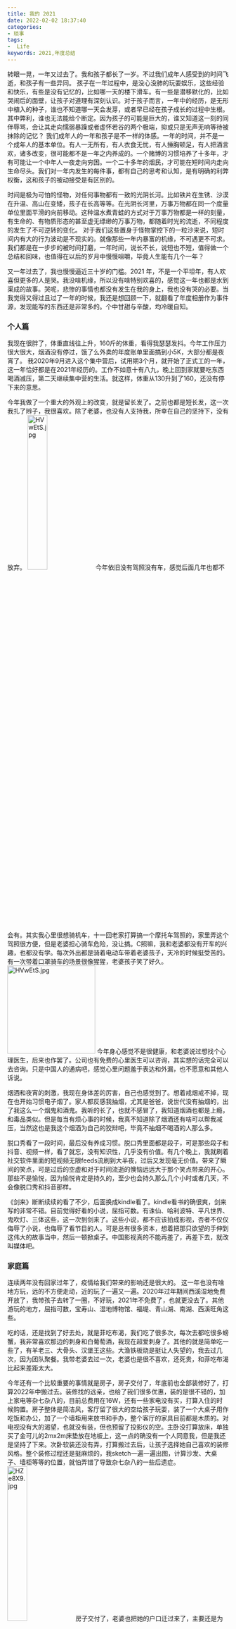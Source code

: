 ```yaml
---
title: 我的 2021
date: 2022-02-02 18:37:40
categories:
- 琐事
tags:
-  Life
keywords: 2021,年度总结
---
```


转眼一晃，一年又过去了。我和孩子都长了一岁。不过我们成年人感受到的时间飞逝，和孩子有一些异同。
孩子在一年过程中，是没心没肺的玩耍娱乐，这些经验和快乐，有些是没有记忆的，比如哪一天的楼下滑车。有一些是潜移默化的，比如哭闹后的面壁，让孩子对道理有深刻认识。对于孩子而言，一年中的经历，是无形中植入的种子，谁也不知道哪一天会发芽，或者早已经在孩子成长的过程中生根。其中弊利，谁也无法能给个断定。因为孩子的可能是巨大的，谁又知道这一刻的同伴辱骂，会让其走向懦弱暴躁或者虚怀若谷的两个极端，抑或只是无声无响等待被抹除的记忆？
我们成年人的一年和孩子是不一样的体感。一年的时间，并不是一个成年人的基本单位。有人一无所有，有人衣食无忧，有人捶胸顿足，有人把酒言欢，诸多改变，很可能都不是一年之内养成的。一个赌博的习惯培养了十多年，才有可能让一个中年人一夜走向穷困。一个二十多年的烟民，才可能在短时间内走向生命尽头。我们对一年内发生的每件事，都有自己的思考和认知，是有明确的利弊权衡，这和孩子的被动接受是有区别的。

时间是极为可怕的怪物，对任何事物都有一致的光阴长河。比如铁片在生锈、沙漠在升温、高山在变矮，孩子在长高等等。在光阴长河里，万事万物都在同一个度量单位里面平滑的向前移动。这种温水煮青蛙的方式对于万事万物都是一样的刻量，有生命的、有物质形态的甚至虚无缥缈的万事万物，都随着时光的流逝，不同程度的发生了不可逆转的变化。
对于我们这些置身于怪物掌控下的一粒沙来说，短时间内有大的行为波动是不现实的。就像那些一年内暴富的机缘，不可遇更不可求。我们都是在一步步的被时间打磨，一年时间，说长不长，说短也不短，值得做一个总结和回味，也值得在以后的岁月中慢慢咀嚼，毕竟人生能有几个一年？

又一年过去了，我也慢慢逼近三十岁的门槛。2021 年，不是一个平坦年，有人欢喜但更多的人是哭。我没啥机缘，所以没有啥特别欢喜的，感觉这一年也都是水到渠成的故事。哭呢，悲惨的事情也都没有发生在我的身上，我也没有哭的必要。当我觉得又得过且过了一年的时候，我还是想回顾一下，就翻看了年度相册作为事件源，发现能写的东西还是非常多的。个中甘甜与辛酸，均冷暖自知。

<!-- more -->
### 个人篇

我现在很胖了，体重直线往上升，160斤的体重，看得我瑟瑟发抖。今年工作压力很大很大，烟酒没有停过，饿了么外卖的年度账单里面搞到小5K，大部分都是夜宵了。
我2020年9月进入这个集中营后，试用期3个月，就开始了正式工的一年，这一年恰好都是在2021年经历的。工作不如意十有八九，晚上回到家就要吃东西喝酒减压，第二天继续集中营的生活。就这样，体重从130升到了160，还没有停下来的意思。

今年我做了一个重大的外观上的改变，就是留长发了。之前也都是短长发，这一次我扎了辫子，我很喜欢。除了老婆，也没有人支持我，所幸在自己的坚持下，没有放弃。
<img src="https://s4.ax1x.com/2022/02/03/HVwEtS.jpg" alt="HVwEtS.jpg" width="30%" />
今年依旧没有驾照没有车，感觉后面几年也都不会有。其实我心里很想骑机车，十一回老家打算搞一个摩托车驾照的，家里弄这个驾照很方便，但是老婆担心骑车危险，没让搞。C照嘛，我和老婆都没有开车的兴趣，也都没有学。每次外出都是骑着电动车带着老婆孩子，天冷的时候挺受苦的。有一次带着口罩骑车的场景很像猩猩，老婆孩子笑了好久。
<img src="https://s4.ax1x.com/2022/02/03/HVdyyn.gif" alt="HVwEtS.jpg" width="200" />
今年身心感觉不是很健康，和老婆说过想找个心理医生，后来也作罢了。公司也有免费的心里医生可以咨询，其实想的话完全可以去咨询。只是中国人的通病吧，感觉心里问题羞于表达和外漏，也不愿意和其他人诉说。

烟酒和夜宵的刺激，我现在身体差的厉害，自己也感觉到了。想着戒烟戒不掉，现在也开始习惯电子烟了。家人都反感我抽烟，尤其是爸爸，说世代没有抽烟的，出了我这么一个烟鬼和酒鬼。我听的长了，也就不感冒了，我知道烟酒也都是上瘾，和毒品类似。但是每当有烦心事的时候，我真不知道除了烟酒还有啥可以帮我减压，当然这也是我这个烟酒为自己的狡辩吧，毕竟不抽烟不喝酒的人那么多。

脱口秀看了一段时间，最后没有养成习惯。脱口秀里面都是段子，可是那些段子和抖音、视频一样，看了就忘，没有知识性，几乎没有价值。有几个晚上，我就刷着社交软件里面的短视频无限feeds流刷到大半夜，过后又发现毫无价值。带来了瞬间的笑点，可是过后的空虚和对于时间流逝的懊恼远远大于那个笑点带来的开心。那些不是愉悦，因为愉悦肯定是持久的，至少也会持久那么几个小时或者几天，不会像脱口秀和抖音那样。

《剑来》断断续续的看了不少，后面换成kindle看了。kindle看书的确很爽，剑来写的非常不错。目前觉得好看的小说，屈指可数。有诛仙、哈利波特、平凡世界、鬼吹灯、三体这些，这一次到剑来了。这些小说，都不应该拍成影视，否者不仅仅侮辱了小说，也侮辱了看节目的人。可是总有很多资本，想着把那只欲望的手伸到这伟大的故事当中，然后一顿掀桌子。中国影视真的不能再差了，再差下去，就改叫媒体吧。

### 家庭篇

连续两年没有回家过年了，疫情给我们带来的影响还是很大的。
这一年也没有啥地方玩，远的不方便走动，近的玩了一遍又一遍。2020年过年期间西溪湿地免费开放了，我带孩子去转了一圈，不好玩，2021年不免费了，也就更没去了。其他游玩的地方，屈指可数，宝寿山、湿地博物馆、福堤、青山湖、南湖、西溪旺角这些。

吃的话，还是找到了好去处，就是菲吃布渴，我们吃了很多次，每次去都吃很多螃蟹，我非常喜欢那边的刺身和白葡萄酒，我现在超爱刺身了。其他的就是简单吃一些了，有羊老三、大骨头、汉堡王这些。大渔铁板烧是挺让人失望的，我去过几次，因为团队聚餐。我带老婆去过一次，老婆也是很不喜欢，还死贵，和菲吃布渴比起来差距太大。

今年还有一个比较重要的事情就是房子，房子交付了，年底前也全部装修好了，打算2022年中搬过去。装修找的远亲，也给了我们很多优惠，装的是很不错的，加上家电等杂七杂八的，目前总费用在16W，还有一些家电没有买，打算入住的时候购置。房子整体是简洁风，客厅留了很大的空给孩子玩耍，装了一个大桌子用作吃饭和办公，加了一个墙柜用来放书和手办，整个客厅的家具目前都是木质的。对电视没有大的渴望，也就没有装，但也预留了投影仪的空。主卧没打算放床，单独买了金可儿的2mx2m床垫放在地板上，这一点的确没有一个人同意我，但是我还是坚持了下来。次卧软装还没有弄，打算搬过去后，让孩子选择她自己喜欢的装修风格。整个装修过程还是挺麻烦的，我sketch一遍一遍出图，计算沙发、大桌子、墙柜等等的位置，就怕弄错了导致杂七杂八的一些后遗症。
<img src="https://s4.ax1x.com/2022/02/04/HZe8X9.jpg" alt="HZe8X9.jpg" width="30%" />
房子交付了，老婆也把她的户口迁过来了，主要还是为了孩子上学方便。迁户口迁了好几次，折腾了不少时间，因为社保原因花了4500左右。

今年整体来说，和老婆关系还是很和谐的，没有上一年吵架次数多。和老婆结婚4年多了，大家也都相互了解和理解了，更多的是我们相互都是尊重对方的，这一点难能可贵。老婆主要是教育孩子，孩子的成长的确很不错，至少比我们小时候好多了，一代比一代好吧。老婆总是埋怨性生活质量太低，一来这个出租房的床真不好，再者我也发觉当压力大的时候，对性的渴望也会降低。这一年我的压力是不少，来自很多方面。

闹闹已经陪伴我们有6年了，它给我们带来了很多快乐。因为闹闹比孩子大，现在孩子也会开玩笑的叫它姐姐了。经常我们出去吃饭，有骨头也会带回来给它。每次去菲吃布渴，我都会带两块羊排回来，它吃的可开心了。现在闹闹拉屎习惯是养成了，出去遛狗得拉2-4次屎，最后一坨呢，我们不睡觉它不拉屎，灯关了趟被窝了，阳台就飘来一坨臭屎味，可厌烦人了。后面搬到新家了，得给它弄个好窝。
<img src="https://s4.ax1x.com/2022/02/04/HZmRbR.jpg" alt="HZmRbR.jpg" width="30%" />
我和父母没有常见面，更少有聊天，这一年尤其明显。他们经常开视频过来看孩子，也都是我老婆和孩子与父母聊长聊短。一来每次视频我都不在家，其次也是我刻意躲避他们。爸爸很厌烦我抽烟的，10月份还给了我最后通牒。每次说我就有些烦，可是我又戒不了烟，也不敢面对他们。因为当年买房子花光了积蓄，当时给双方父母都购置了保险，又交了一年。

### 孩子篇

孩子明显长大了好多，每次到电梯，她都说自己能碰到哪一层的按键了，之前都不行。以前我都是叫她“汤圆”，现在已经不自觉的在“汤圆”和“安歌”之间轮流喊了，尤其是生气的时候。今年是孩子成长最快的一年，出乎想象。

孩子上学了，中班，上了半个学期了。就这个幼儿园，孩子哭了差不多两个月才适应下来。孩子不想上学，经常和老婆说“我不想上学了”，一到周末就很开心，到周一就很沮丧，像极了我这个上班族。
给孩子报了跳舞的班，孩子很喜欢，很多次给我们表演劈叉。当时报班，只是想让孩子从另一个方面了解规则，以熟悉和适应学校规则，因为她非常不喜欢上学，在学校也很不老实，到没想到她喜欢上了跳舞。有次老师给老婆发消息，说安歌不好好上课，还挑唆班里一个同学说要上卫生间，结果到卫生间两个人聊天去了。
<img src="https://s4.ax1x.com/2022/02/04/HeArAf.jpg" alt="HeArAf.jpg" width="30%" />
孩子还学会了我到现在都不会的技能，一个是轮滑，一个是跳绳。这都让我有些惊讶，她现在轮滑可厉害了，至少我是这么感觉。
令我吃惊的是，孩子现在已经很安稳的骑车了。我教了她半小时左右，两轮子的车她完全上手了。在看到她骑车的时候，已经非常熟练了。想当年，我还是在3年级左右学会的那种超大的横杠自行车，有横梁的那种，就一只脚斜跨进三角形的横梁区域然后半蹬半蹬的那种。

孩子牙齿还是很不好，前段时间吃糖就粘掉了一颗牙。现在满口牙，除了6岁左右会换牙的那些，其他的都做了补牙或者根管治疗。生病次数倒没有多少，但滨江的儿童医院也跑了几次。
<img src="https://s4.ax1x.com/2022/02/04/HZnLSU.jpg" alt="HZnLSU.jpg" width="30%" />

### 工作 & 学习篇

2021年是我在阿里真真实实呆着的一年，有太多的辛酸，索幸是坚持了下来。这一年绩效没咋好过，两次都是3.5。整体来说，就是瞎忙活，做些无足轻重的业务，可有可无，无关痛痒。
阿里生活没有给我带来过多的惊喜，除了内网的一些技术文章挺有意思，其他的我能接触到的范围内并没有多少让我心动，这也是我经常有跳槽想法的原因。阿里是一家很大的公司，每个人只要按部就班的完成自己的工作，就已经可以保障工作的稳定和体面。可这种非必要无激情的工作，多少让人有些乏味。

我在阿里感触颇深的是人，工作上与同事的交往和对大多同事的心里评价尤为有意思。
阿里人大多是自私主义者，不管六脉神剑的企业文化如何熏陶，这是无法改变的事实。这也是很多同事工作困难的原因。
阿里人擅长甩锅和说半句话，甩锅不用细说，就是把那些自身的责任，想一万个方法强加到别人身上，比如工作内容和故障。这里着重说一下工作内容的甩锅，就是一项工作明明一位同学做比较合适，但那位同学就一万个理由不做，让别人来搞，我经历的一位就是说业务价值不高不想做，最后升到主管那位同学才接下来。
说半句话就有些微妙了，你能想象你和别人说话，对方说半话，剩下的不说了？阿里经常这样，让人云里雾里的谈话，十分让人迷惑。好像什么都说了，但又摸不着头脑。但是环境对一个人的影响很大很大，现在有些时候我说话也会说半句，因为这种行为，一来不给自己惹麻烦，二来对自己工作干扰量少，当然不到重要时刻，我不会这样，我感觉这样不违法但缺德。说半句话还有一个表现，是打错字。这一点我是深恶痛绝，总有人经常打错字，文字这种东西，不同的表达完全就是两个意思了，打字不分段还有谐音字，有时候完全不知道说的啥。

当然了，我不是站在吹毛求疵或者批评的立场来阿里工作和学习，其实阿里给我带来的成长是这些年最大的，真是一年更比六年强。在阿里，体验到了体系化结构化的工作方式，学会了远程办公的复杂多样性，熟悉了技术和规则同时保障项目稳定迭代的重要性，这些都是非常重要的宝贵经历。阿里不愧是中国科技圈的黄埔军校，当然还有百度、腾讯这些。所以刚毕业的大学生能进这些大公司走一波，对人生有举足轻重的作用，但只有少数人有这个机会，现在实习生的门槛可高了。

再说到这一年的学习情况，应该是这些年进步最大的。我生性愚笨且自知，所以学东西也不讲快，只能退而求其次做到熟知和理解。前几年打下了计算机基础知识的入门锤炼，今年有所收获，很多知识都像血液一样在我的身体里逐渐清晰明朗起来。比较重要的板块有CPU、汇编、编译、操作系统、网络、算法等。书读了很多，对计算机的世界也越发了解和熟悉了。说到这些基础知识有什么用？其实用处真的很大，现在看不同的语言，都有一个客观的运行足迹在大脑中奔腾，不管是C、C++、OC此类编译语言，还是js、java此类解释语言，以及java和js为了进一步提高效率依靠v8和jit实现的运行时编译，我能想到他们这些语言本身，在历史发展过程中，在运行高效和开发高效之间的权衡，就像算法在空间和时间之间的不断权衡一样。

前段时间看到C++的模板，有编译期间显示化。即下面这样：
```cpp
// templatedemo.hpp

template <typename T>
void Swap(T &a, T &b) {
  T temp = a;
  a = b;
  b = temp;
}

// test.cpp
#include "templatedemo.hpp"


void test_m_p_test() {
  int a = 3,b = 4;
  float c = 5,d = 6;
  Swap(a, b);
  Swap(c, d);
}

// main.cpp
#include "templatedemo.hpp"

int main(int argc, const char * argv[]) {
  int a = 3,b = 4;
  Swap(a, b);
  return 0;
}
```
上面在`templatedemo`头文件中编写了模板，在test目标文件编译期同时生成了Swap(int,int)和Swap(float,float)类型的函数，又在main目标文件编译期生成了Swap(int,int)函数。我当时就有疑问，这难道不会函数命名冲突吗？我打消了函数签名不一样所以共存的想法，因为书上的确说最后只会生成一个Swap(int,int)函数。于是我开始通过汇编查看细节，发现这两个目标文件中函数签名的确是完全一样的，最后生成的可执行文件真的也只有一份，另一份无缘无故消失了。简单验证后发现，C++编译器在链接阶段，完全根据函数签名仅仅保留了第一个函数，把后面同名的函数都pass了，所以在这种场景下，如果两个函数的具体实现不一样，也只会保留一个，莫名的bug就这样产生了。我当时就顿悟了。
上面问题，我从产生疑问到最后顿悟，总耗时在半小时以内。如果对于编译流程和汇编不熟悉，一来无法短时间知道真相，二来也无法理解彻底。

前段时间捡起java语言看了看，也很快就走马观花般停止了。不是难以理解不看了，毕竟我大学写了一年多java有些印象只是现在淡忘了。而是发现java也非常容易理解，和大学时期学习java时候的苦恼简直天壤之别。万般语言均是为了业务服务，说到底还是在特定场景下有各自的生存空间。而这些语言在各自领域有了一定影响力之后，又开始做大做强压榨CPU和内存。
高级语言真的没啥贵贱之分，只是在特定业务场景下的产物，最后又约束在特定的语言范式下，说到底C和汇编才是中流砥柱。因为硬件资源组合是多样的，不同资源的速度又是有差异的。所以才会在不同场景抓住不同的资源有的放矢。所有语言都是在安全性、可移植性、高性能三者之间做权衡，性能这块又有抓cpu性能和内存、硬盘、网络资源性能的。

这一年看了不少书，还有两个在线平台，他们给了我很大帮助。不少书和文章都是看了一遍又一遍，比如《程序员的自我修养-编译链接&库》。极客时间和C语言中文网，做的都是非常不错的。这几年在知识上的资金投入还是不少的，也是值得的。随着了解知识的增多，也越发感觉到焦虑，越感觉到人生的渺小。那一眼望不到头的专业领域，就如盲人摸象一般，进不去，也无法探知。或许到了一定年龄，就得想着抛弃了，抛弃那些自己明确要抛弃的，抓住那些自己明确要抓住的。
<img src="https://s4.ax1x.com/2022/02/04/HeA2cj.jpg" alt="HeA2cj.jpg" width="30%" />
对自己失望的是，2021年一篇技术文章都没有产出。来年得补上。

### 心境 & 认知篇

多重人格，我承认我是失败了。因为我不愿意在多个人格之间切换，我还是想做我自己，何必苟且呢。欣喜的是我发现我其实并没有社交恐惧症，或许有那么一丢丢，但我还是挺喜欢和各种人交往的。我更大的主观驱动性是喜欢独处，我内心渴望有一个安静的只有我的空间，在那个空间里，或许我什么都不用干，也可以看书或者打游戏。

一年里心境有些破碎，关于未来和家庭。我很恐惧未来的路该往何处，也担心孩子和家庭以后的生活走下坡路。我想做一些事情来弥补，就一直看书学习，以此来打磨心境。因为看书学习的时候，会不自觉的专心起来，就忘记那些杂七杂八的担忧。一觉醒来，就又上班了，上班也没有时间考虑那些了。今年，希望能找到出路，在这条路上有稳定的收入，但何其难哦。

我在碎碎念中多次提到这是一个糟糕的时代，我并不是站在自己的角度来考量这个问题。即便能看到我这个文章的你，生活都不会差。因为那些年收入在10W及以下的，可能真不会翻到这篇文章，而10W年收入，就能保障在这个时代不会混不下去了。你或许会认为自己过的不如意，但是你已经活的很好了。这是一个糟糕的时代，有太多太多的人每天行走在崩溃之间，他们在绝望之中找不到生命意义。也有太多太多的人，从来没有考虑过生命意义，他们仅仅如行尸走肉般的生活工作着，他们缺少一盏思考的灯。国家并没有多富强，社会也没有那么包容，家庭并没有那么温馨，个人也没有很多尊严，这才是大家应该看到的真相。黑客帝国是每个中国人都应该观看和思考的一部电影，我们每个人都如那些肉体存放培养皿而思想被禁锢在虚拟网络。有人觉醒了，觉醒的人需要被消灭，有人逃出了，锡安也要被一锅端。我对于媒体和政府，就是希望能说真话，能解决问题，但显然已经一年不如一年，越来越猖狂和明目张胆，法律已经在荷枪实弹的保护下走出笼子，面向世人张牙舞爪。
我以前有一个愿望，是希望将来有一天，能够拿出一部分钱，组织一批有才能的人定期向偏远地区的孩子们说教。给这些孩子说城市的模样，给他们说人生的理想和意义，给他们说个人的责任。近期我这个想法动摇了，一来源于我对自己未来的担忧，还有就是我感觉到自己的无能为力。这根本不是一个小工程，我只是在杯水车薪。其实但凡国家层面能稍微放开一点，这些孩子的心性都会变得不一样，可惜那个层面是如此的牢不可破，万般皆蝼蚁。诛仙中有一句话：天地不仁，以万物为刍狗。
所幸的是，我个人没有丝毫影响力目前，但有很多有影响力的自媒体们，虽然赚钱是一部分，但还是在努力的奋斗着。他们深爱着这片土地和人们，也有一股倔强的心境。他们在通过各种委婉的方式，在唤醒那些“肉体存放培养皿而思想被禁锢在虚拟网络”中的人。

今年政府出台了很多政策，让各个公司存活的极为困难。我个人觉得这是不合理的，这是通过权利影响经济，而经济是所有文明发展的首要条件。中国的监管，像胡闹一样，该监管的不监管，不该监管的一头劲。我是一个愚人，都知道自由经济和改革开放才是时代发展的命脉，现在的监管更多的感觉是在示威而不是进步。
比如那教育行业，孩子是最重要的财富，教育是必不可少的。孩子的压力不是来自教育，而是来自环境。因为环境让大人焦虑，大人才通过教育希望孩子的未来上一个台阶。现在教育没有了，孩子的未来又在哪里？而大人的焦虑有哪怕一点降低吗？不降反增！这种已经明确先有`问题A`然后引来`灾难B`的逻辑问题，现在不解决A，把B一刀切，这就是从源头斩断了那些未来有可能跨阶级升迁的孩子们的路。再者，教育难道不应该是国家层面出力吗？良好的师资力量、良好的教育环境、保障孩子的学校饮食健康和营养、保障孩子思想的开放等等，哪一个不应该是应该大力发展的方向？可是呢？有些孩子求爹告奶都不能有一个学校接纳孩子，最基本的教育入口都不开放，这才是现状。我的孩子2022年要上大班了，因为搬家肯定是要插班的，可是那边之前中班都不让我插，我把那边的幼儿园都跑遍了，那些老师的口气可严肃了，我感觉不到为人师表教书育人的影子，我也对几个月后孩子能否继续上学感到怀疑。这就是我正在经历的现状，那些一口一句“来生还做中国人”的同胞们可以换个角度思考一下，“满足一定条件才能入学”这样的规则，真的合适吗？满足了一定条件就能入学吗？人多资源少是老生常谈的原因，你有想过资源到底有多少？或者资源是不是没有那么少？什么事都怕问一个问什么。中国的教育，埋葬了太多的学生。而思想解放更是社会进度国家强大的第一的生产力，可这堵墙偏偏是牢不可破的，就更不用提了。
还有那游戏行业，中国已经好久没有通过游戏审批号了。就是说国内，很长一段时间没有任何一款游戏能够上架。估计有近一年了吧，而这还会持续下去。即使在之前有通过版权号，能通过的也是寥寥。相信“影响孩子身心健康”作为理由人们，你们想想如果因为孩子就把整个游戏行业打压，那孩子的地位得是多少的举足轻重啊，可现实呢？孩子和妇女的地位，真是草菅人命不为过。
这里还想多嘴一句，很多人说女性现在翻身做主人了。这些翻身做主人的女性大多有中专以上教育，他们是靠自身的知识底蕴找到了不低声下气的勇气，他们在一二三线城市生活着。中国面积太大了，太多太多的女性还在水深火热当中，没人报道，无处伸冤。很多人觉得都什么年代了，还有家暴？还有欺凌？但凡媒体能够稍微公正一点，都会颠覆很多人的认知。即使在法律上，买卖妇女的代价都很低，妇女不如狗。法律当然也在不断完善，可这都什么年代了……这基本的人权还没完善好？良好的社会肯定是男女平等的，只有那一天，你生了男孩不担心以后媳妇欺负他，你生了女孩不担心以后丈夫孽待她，你没有子女婚姻的安全层面顾虑，那才是男女平等了。因为这样至少可以说明，法律可以让作出欺凌的一方接受到惩罚。能够看到我这篇文章的路人们，我就默认你一定接受了足够的教育和一定的生存技能，相信我，只要你有了孩子，尤其是女孩，你一定会担心她以后的婚姻安全问题。你甚至不担心她婚后会不会生活受苦，因为你想着真不行还可以帮他们些，但你一定会担心她被家暴。

这是一个混乱的时代，国家和人民都挺疯狂的。我一两年前是不相信很多言论是网上的键盘侠们发出的，我以为那是水军。我甚至还会嘲笑朋友说“你们不知道，那不是真实用户写的，那都是水军发出来的”。但是当我发现那是真真实实的用户敲打出来的言论后，我就内心崩塌了。疯狂的不仅仅是国家层面，还有很多人民，一个愿打一个愿挨。鉴于那些人民也都不会看到我的文章，我也假装不担心他们会来骂我。我希望有那么一天，思想能够开放，让人做人，让人们富足，让社会和谐，让国家强大。

有一天，我带孩子去公司玩，公司有大绿人雕像，我让孩子在雕像脚下拍了照。
<img src="https://s4.ax1x.com/2022/02/05/HmSnY9.jpg" alt="HmSnY9.jpg" width="30%" />
这个照片我发了朋友圈，老婆说雕像有私部暴漏，影响不好，让我删掉。老婆的思想其实挺开放了，我们甚至都带着孩子举办的婚礼，在很多方面并不受思想的约束。但这次的雕像照片还是觉得有忌讳。我就觉得我应该说些本应该被大众接受的思想，性就是一个方面。
性，是美好生活的代名词，这世间还有什么是比性更伟大的吗？没有性就没有人类的繁衍和文明的传承，你说伟大不伟大？性不应该羞于表达，性教育是从孩子时期就应该教育起来的。
我在初中对性的感知是见到女同学会害羞，高中知道精子卵子结合方式，大学知道自慰和性释放，结婚前和老婆有了性行为。我感觉这很落后了，周围所有人都对性绝口不提，认为那是不入耳目，认为那是洪堤野兽。爸妈可能以为我知道了，大部分朋友以为我是懂装不懂，可我真的是不知道。
很多人说性不能大势宣扬，那会引发很多人的罪恶。那些由性引发的邪恶，应该被法律制裁。如果有人胆敢跨越法律，就需要承担后果。所以现在就有一个问题，就是法律不触达，那么就把性关押起来，不让说不让提让其变成羞耻。这难道不应该由法律来管辖吗？法律你不干好自己的事情是为啥？要你法律何用？
你有勇气和朋友说你的性生活一周几次，每次多长时间吗？你觉得这是个人隐私不说完全没有问题，但当你想说又因为害羞、不好意思等原因刻意压制不说，就像羞于看心理医生一样，这就是问题。性这样伟大的事物，应该和大米、吃饭、长河一样的地位存在，没有性，就没有人类。
如果哪一天，性能够在日常街道上被自由讨论，那一定是文明的时代。

### 杂项

2021年，我自身和周围环境也有一些变化，有些值得一提。

好朋友离婚了，离婚原因也很复杂，但离婚后的烂摊子，感觉好朋友前半生是毁了。孩子和母亲生活，好朋友虚无缥缈的只剩下无处安放的房产，心境几近崩塌。他想着挽回婚姻现在看来是没有希望，他为了挽回婚姻考了很多次编制目前也没有结果。好朋友的壮年时期是悲喜交加，如今孤独在城市里生活。

好朋友结婚了，今年参加的唯一一场婚礼。她是一个性格要强的女孩子如今也趋于平静，初中高中都很刻苦，但学习一直算不上优秀。同龄人也都结婚生子了，我们这一辈，都奔30了。

对春晚的态度，发生了翻天覆地的变化。小时候，我妈妈会看春晚的前半场，我和爸爸哥哥一定会看完整场春晚，到那个难忘今宵。最近几年越发破了家庭规矩，对春晚有些冷漠，今年的春晚，就一眼都没看了，甚至目前已经过去快一周了，一个场景画面都没有去查看。也不知道谁主持也不知道谁表演，随它去吧。我实在是厌烦了那份太平粉饰一片安好，也实在厌烦了朱门酒肉臭路有冻死骨。小时候我父亲每晚一定要守在新闻联播前观看，有时候我会闹着换台，父亲就会生气。好久不在父亲身边了，也不知道他是否还有这个习惯。难说，家里一直很忙，而且父亲有了手机后网络资讯也丰富了，不定还会看新闻联播。希望他不看了吧，父亲是聪慧的明白人，可有些事情他没法知道和想象。

还有大年初一1:3败给越南的男足吧。这有什么好说的？其实也没啥，人民早已经没有底线了。中国一直在弱势项目中发力，国际运动会上，啥跳水、射箭等运动，就经常看到中国身影。可是强势运动，比如篮球、足球这些，中国就草草收场了。这也是国家的战略吧，只是当运动不能全民，当运动变成利益只为了面子表现，当运动失去它本来的意义，运动还有它存在的意义吗？男足是个例外，纳税人的钱是真花了，效果在哪里？真要比拼努力，那么努力一定是有收获的。比上不足比下有余嘛，这点我还是有体会的。所以男足这个怪圈，运动员自身的问题或许并不大。

### 来年想法

新的一年，也有一些期待。自己对未来的迷茫，也希望能够稍微找到一个入口。列一下吧：
个人：
* 体重到150kg
* 适当锻炼
* 烟少抽些
* 稍微找到离开迷茫的入口

家庭：
* 安稳搬到新家，家具等软装购置完成，次卧和书房安装完毕
* 和老婆吵架不要太剧烈，不上升到父母（老婆上一次和我争吵说是故意的，因为不吵架有些事情不好解决，不吵架生活没激情，，，）

孩子；
* 买一个6-8岁的山地自行车
* 顺利进入大班插班
* 练习跆拳道

学习：
* 写作能力提升（产出5+文章）
* 英语能力稍微提升
* 设计模式
* 编程范式


